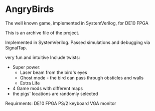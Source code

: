 # AngryBirds
The well known game, implemented in SystemVerilog, for DE10 FPGA

This is an archive file of the project.

Implemented in SystemVerilog.
Passed simulations and debugging via SignalTap.

very fun and intuitive
Include twists:
- Super power:
  - Laser beam from the bird's eyes
  - Ghost mode - the bird can pass through obsticles and walls
  - Extra Life
- 4 Game mods with different maps
- the pigs' locations are randomly selected

Requirments:
DE10 FPGA
PS/2 keyboard
VGA monitor
